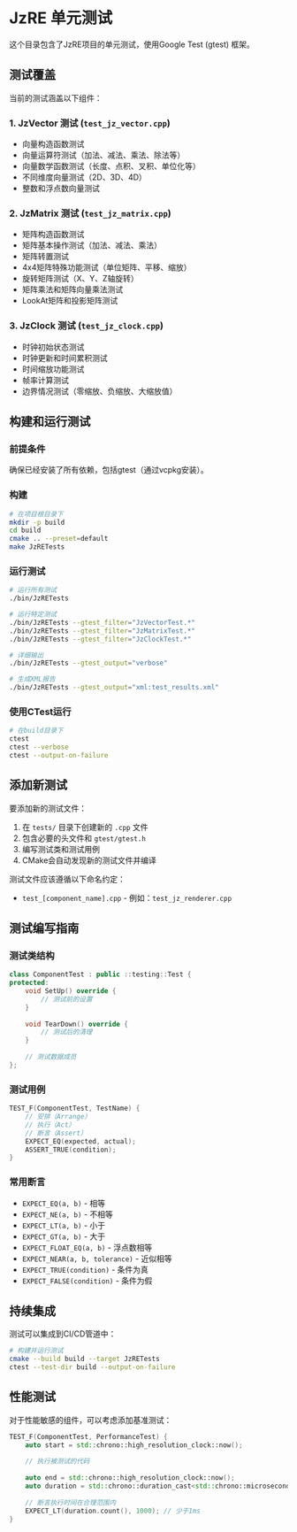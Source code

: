 # JzRE 单元测试

这个目录包含了JzRE项目的单元测试，使用Google Test (gtest) 框架。

## 测试覆盖

当前的测试涵盖以下组件：

### 1. JzVector 测试 (`test_jz_vector.cpp`)
- 向量构造函数测试
- 向量运算符测试（加法、减法、乘法、除法等）
- 向量数学函数测试（长度、点积、叉积、单位化等）
- 不同维度向量测试（2D、3D、4D）
- 整数和浮点数向量测试

### 2. JzMatrix 测试 (`test_jz_matrix.cpp`)  
- 矩阵构造函数测试
- 矩阵基本操作测试（加法、减法、乘法）
- 矩阵转置测试
- 4x4矩阵特殊功能测试（单位矩阵、平移、缩放）
- 旋转矩阵测试（X、Y、Z轴旋转）
- 矩阵乘法和矩阵向量乘法测试
- LookAt矩阵和投影矩阵测试

### 3. JzClock 测试 (`test_jz_clock.cpp`)
- 时钟初始状态测试
- 时钟更新和时间累积测试
- 时间缩放功能测试
- 帧率计算测试
- 边界情况测试（零缩放、负缩放、大缩放值）

## 构建和运行测试

### 前提条件
确保已经安装了所有依赖，包括gtest（通过vcpkg安装）。

### 构建
```bash
# 在项目根目录下
mkdir -p build
cd build
cmake .. --preset=default
make JzRETests
```

### 运行测试
```bash
# 运行所有测试
./bin/JzRETests

# 运行特定测试
./bin/JzRETests --gtest_filter="JzVectorTest.*"
./bin/JzRETests --gtest_filter="JzMatrixTest.*" 
./bin/JzRETests --gtest_filter="JzClockTest.*"

# 详细输出
./bin/JzRETests --gtest_output="verbose"

# 生成XML报告
./bin/JzRETests --gtest_output="xml:test_results.xml"
```

### 使用CTest运行
```bash
# 在build目录下
ctest
ctest --verbose
ctest --output-on-failure
```

## 添加新测试

要添加新的测试文件：

1. 在 `tests/` 目录下创建新的 `.cpp` 文件
2. 包含必要的头文件和 `gtest/gtest.h`
3. 编写测试类和测试用例
4. CMake会自动发现新的测试文件并编译

测试文件应该遵循以下命名约定：
- `test_[component_name].cpp` - 例如：`test_jz_renderer.cpp`

## 测试编写指南

### 测试类结构
```cpp
class ComponentTest : public ::testing::Test {
protected:
    void SetUp() override {
        // 测试前的设置
    }
    
    void TearDown() override {
        // 测试后的清理
    }
    
    // 测试数据成员
};
```

### 测试用例
```cpp
TEST_F(ComponentTest, TestName) {
    // 安排（Arrange）
    // 执行（Act）  
    // 断言（Assert）
    EXPECT_EQ(expected, actual);
    ASSERT_TRUE(condition);
}
```

### 常用断言
- `EXPECT_EQ(a, b)` - 相等
- `EXPECT_NE(a, b)` - 不相等
- `EXPECT_LT(a, b)` - 小于
- `EXPECT_GT(a, b)` - 大于
- `EXPECT_FLOAT_EQ(a, b)` - 浮点数相等
- `EXPECT_NEAR(a, b, tolerance)` - 近似相等
- `EXPECT_TRUE(condition)` - 条件为真
- `EXPECT_FALSE(condition)` - 条件为假

## 持续集成

测试可以集成到CI/CD管道中：

```bash
# 构建并运行测试
cmake --build build --target JzRETests
ctest --test-dir build --output-on-failure
```

## 性能测试

对于性能敏感的组件，可以考虑添加基准测试：

```cpp
TEST_F(ComponentTest, PerformanceTest) {
    auto start = std::chrono::high_resolution_clock::now();
    
    // 执行被测试的代码
    
    auto end = std::chrono::high_resolution_clock::now();
    auto duration = std::chrono::duration_cast<std::chrono::microseconds>(end - start);
    
    // 断言执行时间在合理范围内
    EXPECT_LT(duration.count(), 1000); // 少于1ms
}
```
